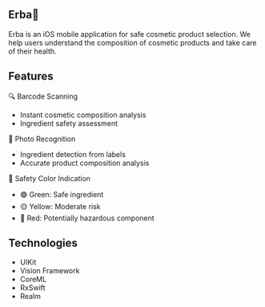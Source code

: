 ## Erba🌿

Erba is an iOS mobile application for safe cosmetic product selection. We help users understand the composition of cosmetic products and take care of their health.

## Features

🔍 Barcode Scanning
- Instant cosmetic composition analysis
- Ingredient safety assessment

📸 Photo Recognition
- Ingredient detection from labels
- Accurate product composition analysis

🌈 Safety Color Indication
- 🟢 Green: Safe ingredient
- 🟡 Yellow: Moderate risk
- 🔴 Red: Potentially hazardous component

## Technologies

- UIKit
- Vision Framework
- CoreML
- RxSwift
- Realm
